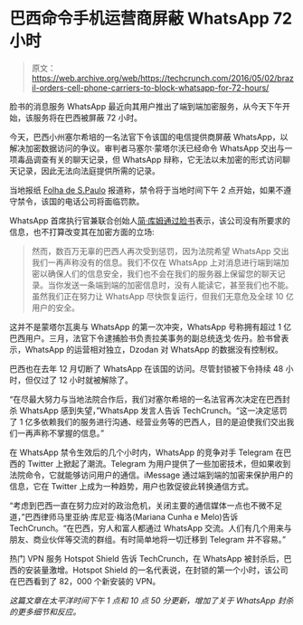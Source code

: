 # 巴西命令手机运营商屏蔽 WhatsApp 72 小时

> 原文：<https://web.archive.org/web/https://techcrunch.com/2016/05/02/brazil-orders-cell-phone-carriers-to-block-whatsapp-for-72-hours/>

脸书的消息服务 WhatsApp 最近向其用户推出了端到端加密服务，从今天下午开始，该服务将在巴西被屏蔽 72 小时。

今天，巴西小州塞尔希培的一名法官下令该国的电信提供商屏蔽 WhatsApp，以解决加密数据访问的争议。审判者马塞尔·蒙塔尔沃已经命令 WhatsApp 交出与一项毒品调查有关的聊天记录，但 WhatsApp 辩称，它无法以未加密的形式访问聊天记录，因此无法向法庭提供所需的记录。

当地报纸 [Folha de S.Paulo](https://web.archive.org/web/20230316161133/http://m.folha.uol.com.br/mercado/2016/05/1766869-justica-determina-bloqueio-do-whatsapp-em-todo-o-brasil-por-72-horas.shtml) 报道称，禁令将于当地时间下午 2 点开始，如果不遵守禁令，该国的电话公司将面临罚款。

WhatsApp 首席执行官兼联合创始人[简·库姆通过脸书](https://web.archive.org/web/20230316161133/https://web.facebook.com/jan.koum/posts/10154106409995011)表示，该公司没有所要求的信息，也不打算改变其在加密方面的立场:

> 然而，数百万无辜的巴西人再次受到惩罚，因为法院希望 WhatsApp 交出我们一再声称没有的信息。我们不仅在 WhatsApp 上对消息进行端到端加密以确保人们的信息安全，我们也不会在我们的服务器上保留您的聊天记录。当你发送一条端到端的加密信息时，没有人能读它，甚至我们也不能。虽然我们正在努力让 WhatsApp 尽快恢复运行，但我们无意危及全球 10 亿用户的安全。

这并不是蒙塔尔瓦奥与 WhatsApp 的第一次冲突，WhatsApp 号称拥有超过 1 亿巴西用户。三月，法官下令逮捕脸书负责拉美事务的副总统迭戈·佐丹。脸书曾表示，WhatsApp 的运营相对独立，Dzodan 对 WhatsApp 的数据没有控制权。

巴西也在去年 12 月切断了 WhatsApp 在该国的访问。尽管封锁被下令持续 48 小时，但仅过了 12 小时就被解除了。

“在尽最大努力与当地法院合作后，我们对塞尔希培的一名法官再次决定在巴西封杀 WhatsApp 感到失望，”WhatsApp 发言人告诉 TechCrunch。“这一决定惩罚了 1 亿多依赖我们的服务进行沟通、经营业务等的巴西人，目的是迫使我们交出我们一再声称不掌握的信息。”

在 WhatsApp 禁令生效后的几个小时内，WhatsApp 的竞争对手 Telegram 在巴西的 Twitter 上掀起了潮流。Telegram 为用户提供了一些加密技术，但如果收到法院命令，它就能够访问用户的通信。iMessage 通过端到端的加密来保护用户的信息，它在 Twitter 上成为一种趋势，用户也敦促彼此转换通信方式。

“考虑到巴西一直在努力应对的政治危机，关闭主要的通信媒体一点也不微不足道，”巴西律师马里亚纳·库尼亚·梅洛(Mariana Cunha e Melo)告诉 TechCrunch。“在巴西，穷人和富人都通过 WhatsApp 交流。人们有几个用来与朋友、商业伙伴等交流的群组。有时简单地将一切迁移到 Telegram 并不容易。”

热门 VPN 服务 Hotspot Shield 告诉 TechCrunch，在 WhatsApp 被封杀后，巴西的安装量激增。Hotspot Shield 的一名代表说，在封锁的第一个小时，该公司在巴西看到了 82，000 个新安装的 VPN。

*这篇文章在太平洋时间下午 1 点和 10 点 50 分更新，增加了关于 WhatsApp 封杀的更多细节和反应。*